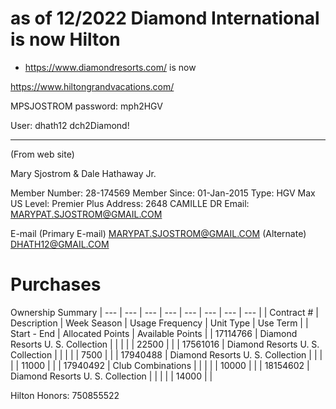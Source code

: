 # as of 12/2022 Diamond International is now Hilton
- https://www.diamondresorts.com/ is now

https://www.hiltongrandvacations.com/

MPSJOSTROM
password: mph2HGV

User: dhath12 
dch2Diamond!

---
(From web site)

Mary Sjostrom & 
Dale Hathaway Jr.

Member Number: 28-174569
Member Since: 01-Jan-2015
Type: HGV Max US
Level: Premier Plus
Address: 2648 CAMILLE DR
Email: MARYPAT.SJOSTROM@GMAIL.COM

E-mail
(Primary E-mail) MARYPAT.SJOSTROM@GMAIL.COM
(Alternate) DHATH12@GMAIL.COM
# Purchases

 Ownership Summary 
| --- | --- | --- | --- | --- | --- | --- | --- |
| Contract # | Description | Week Season | Usage Frequency | Unit Type | Use Term |
| Start - End | Allocated Points | Available Points |
| 17114766 | Diamond Resorts U. S. Collection |     |     |     |     | 22500 |     |
| 17561016 | Diamond Resorts U. S. Collection |     |     |     |     | 7500 |     |
| 17940488 | Diamond Resorts U. S. Collection |     |     |     |     | 11000 |     |
| 17940492 | Club Combinations |     |     |     |     | 10000 |     |
| 18154602 | Diamond Resorts U. S. Collection |     |     |     |     | 14000 |     |

Hilton Honors: 750855522